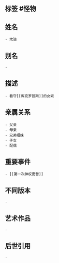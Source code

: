 ## 标签  #怪物
## 姓名
	- 坎珀
## 别名
	-
## 描述
	- 看守[[库克罗普斯]]的女妖
## 亲属关系
	- 父亲
	- 母亲
	- 兄弟姐妹
	- 子女
	- 配偶
## 重要事件
	- [[第一次神权更替]]
## 不同版本
	-
## 艺术作品
	-
## 后世引用
	-
